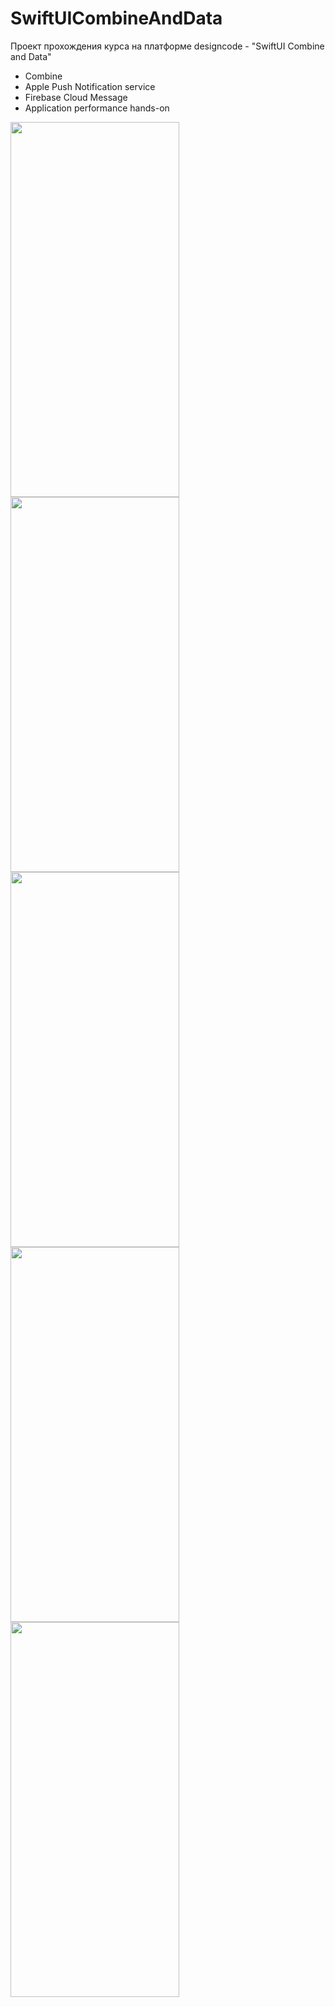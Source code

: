 # SwiftUICombineAndData
Проект прохождения курса на платформе designcode - "SwiftUI Combine and Data"

- Combine
- Apple Push Notification service
- Firebase Cloud Message
- Application performance hands-on





<img src="https://github.com/Polyandiy/SwiftUICombineAndData/assets/109841383/f6743168-6ef1-4e7f-a312-08623c0db203" width="270" height="600">
<img src="https://github.com/Polyandiy/SwiftUICombineAndData/assets/109841383/64f493af-5459-4214-a0ea-7be5f8e7b326" width="270" height="600">
<img src="https://github.com/Polyandiy/SwiftUICombineAndData/assets/109841383/98c15ad2-97ea-43e5-a2bc-a2567be2171a" width="270" height="600">
<img src="https://github.com/Polyandiy/SwiftUICombineAndData/assets/109841383/73c139d6-c645-4e8d-99c0-1845412ce3c1" width="270" height="600">
<img src="https://github.com/Polyandiy/SwiftUICombineAndData/assets/109841383/1a35a6d4-77b9-4046-b4fc-7f270078250c" width="270" height="600">

